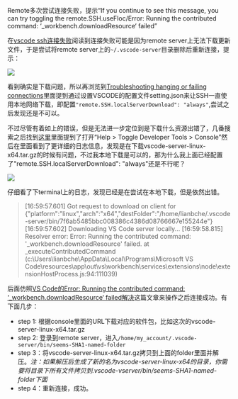 Remote多次尝试连接失败，提示“If you continue to see this message, you can try toggling the remote.SSH.useFloc/Error: Running the contributed command: ‘_workbench.downloadResource‘ failed”

在[vscode ssh连接失败](https://blog.csdn.net/myWorld001/article/details/119443079)阅读到连接失败可能是因为remote server上无法下载更新文件，于是尝试将remote server上的`~/.vscode-server`目录删除后重新连接，提示：

![](./vscode_connect_remote_fail.PNG)

看到确实是下载问题，所以再浏览到[Troubleshooting hanging or failing connections](https://code.visualstudio.com/docs/remote/troubleshooting#_troubleshooting-hanging-or-failing-connections)里面提到通过设置VSCODE的配置文件setting.json来让SSH一直使用本地网络下载，即配置`"remote.SSH.localServerDownload": "always"`,尝试之后发现还是不可以。

不过尽管有着如上的错误，但是无法进一步定位到是下载什么资源出错了，几番搜索之后找到[这里](https://github.com/microsoft/vscode-remote-release/issues/4743)里面提到了打开“Help > Toggle Developer Tools > Console”然后在里面看到了更详细的日志信息，发现是在下载vscode-server-linux-x64.tar.gz的时候有问题，不过我本地下载是可以的，那为什么我上面已经配置了"remote.SSH.localServerDownload": "always"还是不行呢？

![](./vscode-server-download-fail.PNG)

仔细看了下terminal上的日志，发现已经是在尝试在本地下载，但是依然出错。

> [16:59:57.601] Got request to download on client for {"platform":"linux","arch":"x64","destFolder":"/home/lianbche/.vscode-server/bin/7f6ab5485bbc008386c4386d08766667e155244e"}
[16:59:57.602] Downloading VS Code server locally...
[16:59:58.815] Resolver error: Error: Running the contributed command: '_workbench.downloadResource' failed.
	at _executeContributedCommand (c:\Users\lianbche\AppData\Local\Programs\Microsoft VS Code\resources\app\out\vs\workbench\services\extensions\node\extensionHostProcess.js:94:111039)

后面仿照[VS Code的Error: Running the contributed command: ‘_workbench.downloadResource‘ failed解决](https://www.cnblogs.com/LiuYanYGZ/p/15030165.html)这篇文章来操作之后连接成功。有下面几步：

- step 1: 根据console里面的URL下载对应的软件包，比如这次的vscode-server-linux-x64.tar.gz
- step 2: 登录到remote server，进入`/home/my_account/.vscode-server/bin/seems-SHA1-named-folder`
- step 3：将vscode-server-linux-x64.tar.gz拷贝到上面的folder里面并解压。*注：如果解压后生成了新的名为vscode-server-linux-x64的目录，你需要将目录下所有文件拷贝到.vscode-vserver/bin/seems-SHA1-named-folder下面*
- step 4：重新连接，成功。
